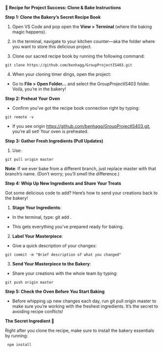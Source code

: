 **🍰 Recipe for Project Success: Clone & Bake Instructions**

**Step 1: Clone the Bakery’s Secret Recipe Book**

1. Open VS Code and pop open the **View > Terminal** (where the baking magic happens).

2. In the terminal, navigate to your kitchen counter—aka the folder where you want to store this delicious project.

3. Clone our sacred recipe book by running the following command:

```git clone https://github.com/benhagg/GroupProjectIS403.git```

4. When your cloning timer dings, open the project:

- Go to **File > Open Folder…** and select the GroupProjectIS403 folder. Voilà, you’re in the bakery!

**Step 2: Preheat Your Oven**

- Confirm you’ve got the recipe book connection right by typing:

```git remote -v```

- If you see origin https://github.com/benhagg/GroupProjectIS403.git, you’re all set! Your oven is preheated.

**Step 3: Gather Fresh Ingredients (Pull Updates)**

1. Use:

```git pull origin master```

**Note**: If we ever bake from a different branch, just replace master with that branch’s name. (Don’t worry; you’ll smell the difference.)

**Step 4: Whip Up New Ingredients and Share Your Treats**

Got some delicious code to add? Here’s how to send your creations back to the bakery!

1. **Stage Your Ingredients**:

- In the terminal, type: git add .

- This gets everything you’ve prepared ready for baking.

2. **Label Your Masterpiece**:

- Give a quick description of your changes:

```git commit -m "Brief description of what you changed"```

3. **Send Your Masterpiece to the Bakery**:

- Share your creations with the whole team by typing:

```git push origin master```

**Step 5: Check the Oven Before You Start Baking**

- Before whipping up new changes each day, run git pull origin master to make sure you’re working with the freshest ingredients. It’s the secret to avoiding recipe conflicts!

**The Secret Ingredient 🍪**

Right after you clone the recipe, make sure to install the bakery essentials by running:

``` npm install```




